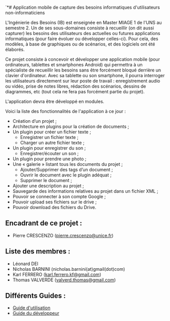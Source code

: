 `*# Application mobile de capture des besoins informatiques d'utilisateurs non-informaticiens 

  L'Ingénierie des Besoins (IB) est enseignée en Master MIAGE 1 de l'UNS au semestre 2. Un de ses sous-domaines consiste à recueillir (on dit aussi capturer) les besoins des utilisateurs des actuelles ou futures applications informatiques (pour faire évoluer ou développer celles-ci). Pour cela, des modèles, à base de graphiques ou de scénarios, et des logiciels ont été élaborés. 

  Ce projet consiste à concevoir et développer une application mobile (pour ordinateurs, tablettes et smartphones Android) qui permettra à un spécialiste de recueillir les besoins sans être forcément bloqué derrière un clavier d'ordinateur. Avec sa tablette ou son smartphone, il pourra interroger les utilisateurs directement sur leur poste de travail : enregistrement audio ou vidéo, prise de notes libres, rédaction des scénarios, dessins de diagrammes, etc (tout cela ne fera pas forcément partie du projet). 

L'application devra être développé en modules. 

Voici la liste des fonctionnalités de l'application à ce jour : 

* Création d’un projet ;
*	Architecture en plugins pour la création de documents ;
*	Un plugin pour créer un fichier texte ;
     *	Enregistrer un fichier texte ;
     *	Charger un autre fichier texte ;
*	Un plugin pour enregistrer du son ;
      *	Enregistrer/écouter un son ;
*	Un plugin pour prendre une photo ;
*	Une « galerie » listant tous les documents du projet ;
     *	Ajouter/Supprimer des tags d’un document ;
     *	Ouvrir le document avec le plugin adéquat ;
     *	Supprimer le document ;
*	Ajouter une description au projet ;
*	Sauvegarde des informations relatives au projet dans un fichier XML ;
*	Pouvoir se connecter à son compte Google ;
*	Pouvoir upload ses fichiers sur le drive ;
*	Pouvoir download des fichiers du Drive.



## Encadrant de ce projet :
* Pierre CRESCENZO (pierre.crescenzo@unice.fr)

## Liste des membres :
* Léonard DEI
* Nicholas BARNINI (nicholas.barnini(at)gmail(dot)com)
* Karl FERRERO (karl.ferrero.kf@gmail.com)
* Thomas VALVERDE (valverd.thomas@gmail.com)


## Différents Guides :
* [Guide d'utilisation](https://docs.google.com/viewer?url=https://github.com/Barnini-Nicholas/Appli_Android_Capture_Besoins/blob/master/Documentation/Guide%20d'utilisation.pdf?raw=true)
* [Guide du développeur](https://docs.google.com/viewer?url=https://github.com/Barnini-Nicholas/Appli_Android_Capture_Besoins/blob/master/Documentation/Guide%20du%20d%C3%A9veloppeur.pdf?raw=true)
